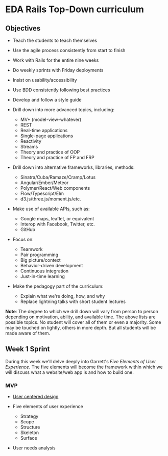 # EDA Rails Top-Down curriculum
## Objectives
- Teach the students to teach themselves
- Use the agile process consistently from start to finish
- Work with Rails for the entire nine weeks
- Do weekly sprints with Friday deployments
- Insist on usability/accessibility
- Use BDD consistently following best practices
- Develop and follow a style guide
- Drill down into more advanced topics, including:
  - MV* (model-view-whatever)
  - REST
  - Real-time applications
  - Single-page applications
  - Reactivity
  - Streams
  - Theory and practice of OOP
  - Theory and practice of FP and FRP

- Drill down into alternative frameworks, libraries, methods:
  - Sinatra/Cuba/Ramaze/Cramp/Lotus
  - Angular/Ember/Meteor
  - Polymer/React/Web components
  - Flow/Typescript/Elm
  - d3.js/three.js/moment.js/etc.

- Make use of available APIs, such as:
  - Google maps, leaflet, or equivalent
  - Interop with Facebook, Twitter, etc.
  - GitHub

- Focus on:
  - Teamwork
  - Pair programming
  - Big picture/context
  - Behavior-driven development
  - Continuous integration
  - Just-in-time learning

- Make the pedagogy part of the curriculum:
  - Explain what we're doing, how, and why
  - Replace lightning talks with short student lectures

**Note**: The degree to which we drill down will vary from person to person depending on motivation, ability, and available time. The above lists are possible topics. No student will cover all of them or even a majority. Some may be touched on lightly, others in more depth. But all students will be made aware of them.

## Week 1 Sprint
During this week we'll delve deeply into Garrett's _Five Elements of User Experience_. The five elements will become the framework within which we will discuss what a website/web app is and how to build one.

### MVP
- [User centered design](http://www.userfocus.co.uk/pdf/fable.pdf)
- Five elements of user experience
  - Strategy
  - Scope
  - Structure
  - Skeleton
  - Surface

- User needs analysis
